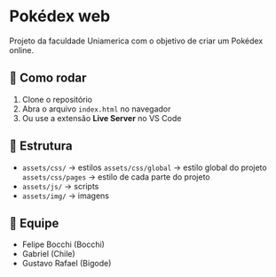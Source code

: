 
# Pokédex web

Projeto da faculdade Uniamerica com o objetivo de criar um Pokédex online.

## 🚀 Como rodar
1. Clone o repositório
2. Abra o arquivo `index.html` no navegador
3. Ou use a extensão **Live Server** no VS Code

## 📂 Estrutura
- `assets/css/` → estilos
    `assets/css/global` → estilo global do projeto
    `assets/css/pages` → estilo de cada parte do projeto
- `assets/js/` → scripts
- `assets/img/` → imagens

## 👥 Equipe
- Felipe Bocchi (Bocchi)
- Gabriel       (Chile)
- Gustavo Rafael (Bigode)